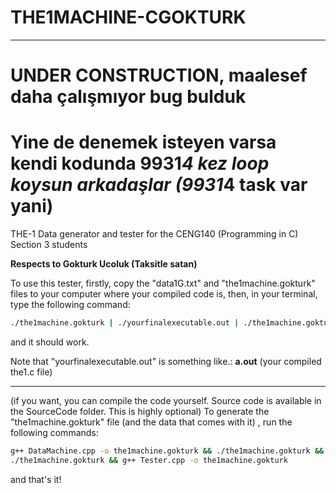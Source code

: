 # THE1MACHINE-CGOKTURK
--------

# UNDER CONSTRUCTION, maalesef daha çalışmıyor bug bulduk

# Yine de denemek isteyen varsa kendi kodunda 9931*4 kez loop koysun arkadaşlar (9931*4 task var yani)

THE-1 Data generator and tester for the CENG140 (Programming in C) Section 3 students

**Respects to Gokturk Ucoluk (Taksitle satan)**

To use this tester, firstly, copy the "data1G.txt" and "the1machine.gokturk" files to your computer where your compiled code is, then, in your terminal, type the following command:
```sh
./the1machine.gokturk | ./yourfinalexecutable.out | ./the1machine.gokturk
```
and it should work.

Note that "yourfinalexecutable.out" is something like.:    **a.out** (your compiled the1.c file)

-------

(if you want, you can compile the code yourself. Source code is available in the SourceCode folder. This is highly optional)
To generate the "the1machine.gokturk" file (and the data that comes with it) , run the following commands:
```bash
g++ DataMachine.cpp -o the1machine.gokturk && ./the1machine.gokturk && g++ checker.cpp -o the1machine.gokturk
./the1machine.gokturk && g++ Tester.cpp -o the1machine.gokturk
```

and that's it!

